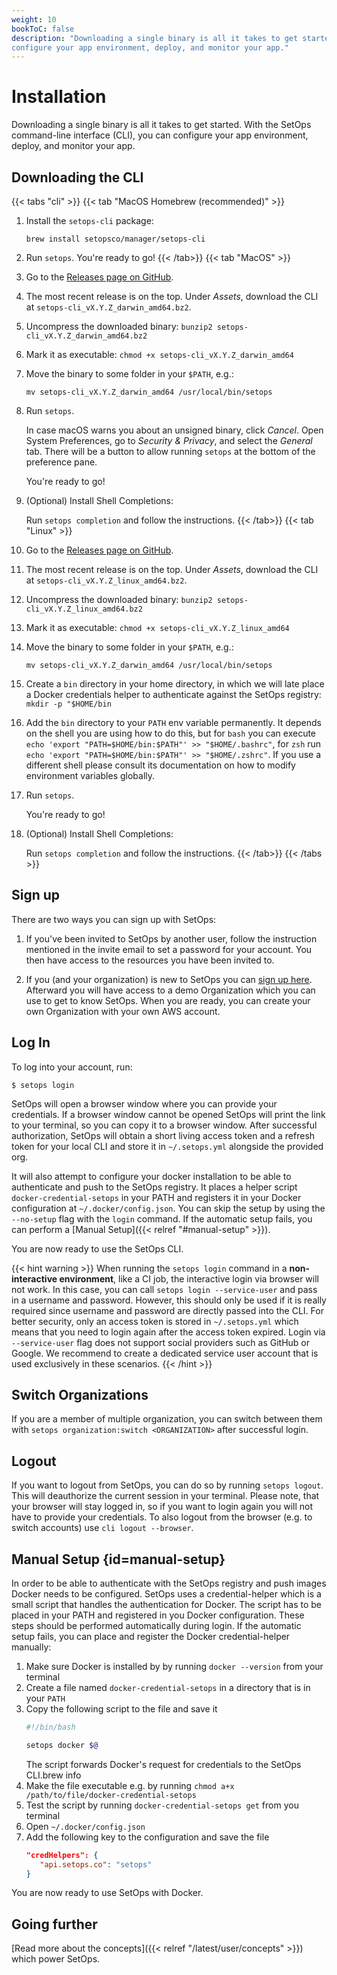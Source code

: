 ```yaml
---
weight: 10
bookToC: false
description: "Downloading a single binary is all it takes to get started. With the SetOps CLI, you can
configure your app environment, deploy, and monitor your app."
---
```

# Installation

Downloading a single binary is all it takes to get started. With the SetOps command-line interface (CLI), you can
configure your app environment, deploy, and monitor your app.

## Downloading the CLI

{{< tabs "cli" >}}
{{< tab "MacOS Homebrew (recommended)" >}}
1. Install the `setops-cli` package:

   ```shell
   brew install setopsco/manager/setops-cli
   ```

1. Run `setops`. You're ready to go!
{{< /tab>}}
{{< tab "MacOS" >}}
1. Go to the [Releases page on GitHub](https://github.com/setopsco/releases/releases).

1. The most recent release is on the top. Under *Assets*, download the CLI at `setops-cli_vX.Y.Z_darwin_amd64.bz2`.

1. Uncompress the downloaded binary: `bunzip2 setops-cli_vX.Y.Z_darwin_amd64.bz2`

1. Mark it as executable: `chmod +x setops-cli_vX.Y.Z_darwin_amd64`

1. Move the binary to some folder in your `$PATH`, e.g.:

   ```shell
   mv setops-cli_vX.Y.Z_darwin_amd64 /usr/local/bin/setops
   ```

1. Run `setops`.

   In case macOS warns you about an unsigned binary, click _Cancel_. Open System Preferences, go to _Security & Privacy_,
   and select the _General_ tab. There will be a button to allow running `setops` at the bottom of the preference pane.

   You're ready to go!

1. (Optional) Install Shell Completions:

   Run `setops completion` and follow the instructions.
{{< /tab>}}
{{< tab "Linux" >}}
1. Go to the [Releases page on GitHub](https://github.com/setopsco/releases/releases).

1. The most recent release is on the top. Under *Assets*, download the CLI at `setops-cli_vX.Y.Z_linux_amd64.bz2`.

1. Uncompress the downloaded binary: `bunzip2 setops-cli_vX.Y.Z_linux_amd64.bz2`

1. Mark it as executable: `chmod +x setops-cli_vX.Y.Z_linux_amd64`

1. Move the binary to some folder in your `$PATH`, e.g.:

   ```shell
   mv setops-cli_vX.Y.Z_darwin_amd64 /usr/local/bin/setops
   ```

1. Create a `bin` directory in your home directory, in which we will late place a Docker credentials helper to authenticate against the SetOps registry: `mkdir -p "$HOME/bin`

1. Add the `bin` directory to your `PATH` env variable permanently. It depends on the shell you are using how to do this, but for `bash` you can execute `echo 'export "PATH=$HOME/bin:$PATH"' >> "$HOME/.bashrc"`, for `zsh` run `echo 'export "PATH=$HOME/bin:$PATH"' >> "$HOME/.zshrc"`. If you use a different shell please consult its documentation on how to modify environment variables globally.

1. Run `setops`.

   You're ready to go!

1. (Optional) Install Shell Completions:

   Run `setops completion` and follow the instructions.
{{< /tab>}}
{{< /tabs >}}

## Sign up

There are two ways you can sign up with SetOps:

1. If you've been invited to SetOps by another user, follow the instruction mentioned in the invite email to set a password for your account. You then have access to the resources you have been invited to.

1. If you (and your organization) is new to SetOps you can [sign up here](https://app.setops.co). Afterward you will have access to a demo Organization which you can use to get to know SetOps. When you are ready, you can create your own Organization with your own AWS account.

## Log In

To log into your account, run:

```
$ setops login
```
SetOps will open a browser window where you can provide your credentials. If a browser window cannot be opened SetOps will print the link to your terminal, so you can copy it to a browser window. After successful authorization, SetOps will obtain a short living access token and a refresh token for your local CLI and store it in `~/.setops.yml` alongside the provided org.

It will also attempt to configure your docker installation to be able to authenticate and push to the SetOps registry. It places a helper script `docker-credential-setops` in your PATH and registers it in your Docker configuration at `~/.docker/config.json`. You can skip the setup by using the `--no-setup` flag with the `login` command. If the automatic setup fails, you can perform a [Manual Setup]({{< relref "#manual-setup" >}}).

You are now ready to use the SetOps CLI.

{{< hint warning >}}
When running the `setops login` command in a **non-interactive environment**, like a CI job, the interactive login via browser will not work. In this case, you can call `setops login --service-user` and pass in a username and password. However, this should only be used if it is really required since username and password are directly passed into the CLI. For better security, only an access token is stored in `~/.setops.yml` which means that you need to login again after the access token expired. Login via `--service-user` flag does not support social providers such as GitHub or Google. We recommend to create a dedicated service user account that is used exclusively in these scenarios.
{{< /hint >}}

## Switch Organizations

If you are a member of multiple organization, you can switch between them with `setops organization:switch <ORGANIZATION>` after successful login.

## Logout
If you want to logout from SetOps, you can do so by running `setops logout`. This will deauthorize the current session in your terminal. Please note, that your browser will stay logged in, so if you want to login again you will not have to provide your credentials. To also logout from the browser (e.g. to switch accounts) use `cli logout --browser`.

## Manual Setup {id=manual-setup}
In order to be able to authenticate with the SetOps registry and push images Docker needs to be configured. SetOps uses a credential-helper which is a small script that handles the authentication for Docker. The script has to be placed in your PATH and registered in you Docker configuration. These steps should be performed automatically during login. If the automatic setup fails, you can place and register the Docker credential-helper manually:
1. Make sure Docker is installed by by running `docker --version` from your terminal
2. Create a file named `docker-credential-setops` in a directory that is in your `PATH`
3. Copy the following script to the file and save it
   ```bash
   #!/bin/bash
   
   setops docker $@
   ```
   The script forwards Docker's request for credentials to the SetOps CLI.brew info 
3. Make the file executable e.g. by running `chmod a+x /path/to/file/docker-credential-setops`
4. Test the script by running `docker-credential-setops get` from you terminal 
5. Open `~/.docker/config.json`
6. Add the following key to the configuration and save the file
    ```json
   "credHelpers": {
       "api.setops.co": "setops"
   }
   ```
You are now ready to use SetOps with Docker.

## Going further

[Read more about the concepts]({{< relref "/latest/user/concepts" >}}) which power SetOps.
